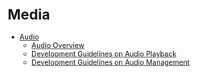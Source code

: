 # Media

-   [Audio](audio.md)
    -   [Audio Overview](audio-overview.md)
    -   [Development Guidelines on Audio Playback](development-guidelines-on-audio-playback.md)
    -   [Development Guidelines on Audio Management](development-guidelines-on-audio-management.md)


